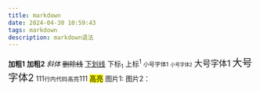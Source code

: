 ```yaml
---
title: markdown
date: 2024-04-30 10:59:43
tags: markdown
description: markdown语法
---
```


**加粗1**  __加粗2__
*斜体*
~~删除线~~
<u>下划线</u>
下标<sub>1</sub>
上标<sup>1</sup>
<small>小号字体1</small> <small><small>小号字体2</small></small>
<big>大号字体1</big> <big><big>大号字体2</big></big>
111`行内代码高亮`111
<mark>高亮</mark>
图片1:![]()
图片2：<img src="1.png" width="10px" height="10px">